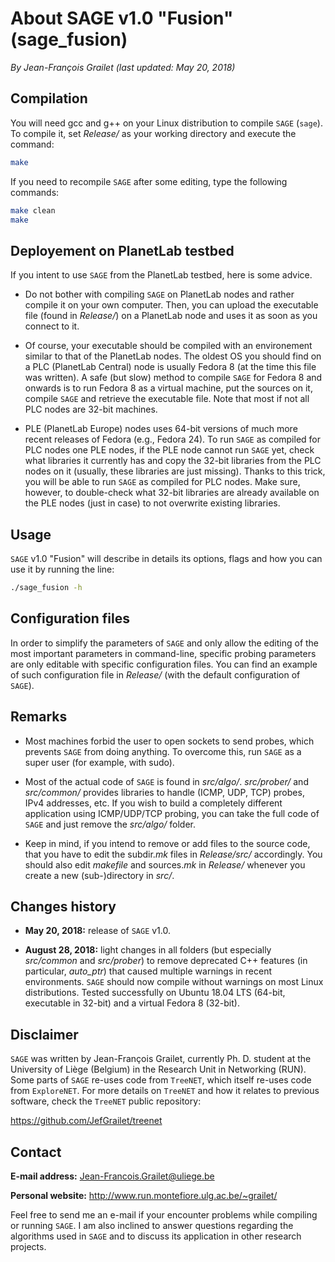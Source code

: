 # About SAGE v1.0 "Fusion" (sage_fusion)

*By Jean-François Grailet (last updated: May 20, 2018)*

## Compilation

You will need gcc and g++ on your Linux distribution to compile `SAGE` (`sage`). To compile it, set *Release/* as your working directory and execute the command:

```sh
make
```

If you need to recompile `SAGE` after some editing, type the following commands:

```sh
make clean
make
```

## Deployement on PlanetLab testbed

If you intent to use `SAGE` from the PlanetLab testbed, here is some advice.

* Do not bother with compiling `SAGE` on PlanetLab nodes and rather compile it on your own computer. Then, you can upload the executable file (found in *Release/*) on a PlanetLab node and uses it as soon as you connect to it.

* Of course, your executable should be compiled with an environement similar to that of the PlanetLab nodes. The oldest OS you should find on a PLC (PlanetLab Central) node is usually Fedora 8 (at the time this file was written). A safe (but slow) method to compile `SAGE` for Fedora 8 and onwards is to run Fedora 8 as a virtual machine, put the sources on it, compile `SAGE` and retrieve the executable file. Note that most if not all PLC nodes are 32-bit machines.

* PLE (PlanetLab Europe) nodes uses 64-bit versions of much more recent releases of Fedora (e.g., Fedora 24). To run `SAGE` as compiled for PLC nodes one PLE nodes, if the PLE node cannot run `SAGE` yet, check what libraries it currently has and copy the 32-bit libraries from the PLC nodes on it (usually, these libraries are just missing). Thanks to this trick, you will be able to run `SAGE` as compiled for PLC nodes. Make sure, however, to double-check what 32-bit libraries are already available on the PLE nodes (just in case) to not overwrite existing libraries.

## Usage

`SAGE` v1.0 "Fusion" will describe in details its options, flags and how you can use it by running the line:

```sh
./sage_fusion -h
```

## Configuration files

In order to simplify the parameters of `SAGE` and only allow the editing of the most important parameters in command-line, specific probing parameters are only editable with specific configuration files. You can find an example of such configuration file in *Release/* (with the default configuration of `SAGE`).

## Remarks

* Most machines forbid the user to open sockets to send probes, which prevents `SAGE` from doing anything. To overcome this, run `SAGE` as a super user (for example, with sudo).

* Most of the actual code of `SAGE` is found in *src/algo/*. *src/prober/* and *src/common/* provides libraries to handle (ICMP, UDP, TCP) probes, IPv4 addresses, etc. If you wish to build a completely different application using ICMP/UDP/TCP probing, you can take the full code of ``SAGE`` and just remove the *src/algo/* folder.

* Keep in mind, if you intend to remove or add files to the source code, that you have to edit the subdir.*mk* files in *Release/src/* accordingly. You should also edit *makefile* and sources.*mk* in *Release/* whenever you create a new (sub-)directory in *src/*.

## Changes history

* **May 20, 2018:** release of `SAGE` v1.0.

* **August 28, 2018:** light changes in all folders (but especially *src/common* and *src/prober*) to remove deprecated C++ features (in particular, *auto_ptr*) that caused multiple warnings in recent environments. `SAGE` should now compile without warnings on most Linux distributions. Tested successfully on Ubuntu 18.04 LTS (64-bit, executable in 32-bit) and a virtual Fedora 8 (32-bit).

## Disclaimer

`SAGE` was written by Jean-François Grailet, currently Ph. D. student at the University of Liège (Belgium) in the Research Unit in Networking (RUN). Some parts of `SAGE` re-uses code from `TreeNET`, which itself re-uses code from `ExploreNET`. For more details on `TreeNET` and how it relates to previous software, check the `TreeNET` public repository:

https://github.com/JefGrailet/treenet

## Contact

**E-mail address:** Jean-Francois.Grailet@uliege.be

**Personal website:** http://www.run.montefiore.ulg.ac.be/~grailet/

Feel free to send me an e-mail if your encounter problems while compiling or running `SAGE`. I am also inclined to answer questions regarding the algorithms used in `SAGE` and to discuss its application in other research projects.
